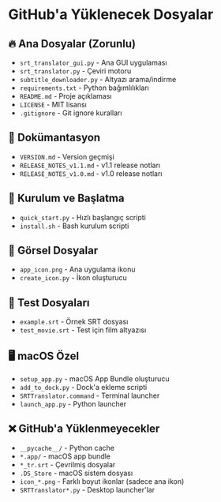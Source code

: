# GitHub'a Yüklenecek Dosyalar

## 🔥 Ana Dosyalar (Zorunlu)
- `srt_translator_gui.py` - Ana GUI uygulaması
- `srt_translator.py` - Çeviri motoru
- `subtitle_downloader.py` - Altyazı arama/indirme
- `requirements.txt` - Python bağımlılıkları
- `README.md` - Proje açıklaması
- `LICENSE` - MIT lisansı
- `.gitignore` - Git ignore kuralları

## 📖 Dokümantasyon
- `VERSION.md` - Version geçmişi
- `RELEASE_NOTES_v1.1.md` - v1.1 release notları
- `RELEASE_NOTES_v1.0.md` - v1.0 release notları

## 🚀 Kurulum ve Başlatma
- `quick_start.py` - Hızlı başlangıç scripti
- `install.sh` - Bash kurulum scripti

## 🎨 Görsel Dosyalar
- `app_icon.png` - Ana uygulama ikonu
- `create_icon.py` - İkon oluşturucu

## 🧪 Test Dosyaları
- `example.srt` - Örnek SRT dosyası
- `test_movie.srt` - Test için film altyazısı

## 🖥️ macOS Özel
- `setup_app.py` - macOS App Bundle oluşturucu
- `add_to_dock.py` - Dock'a ekleme scripti
- `SRTTranslator.command` - Terminal launcher
- `launch_app.py` - Python launcher

## ❌ GitHub'a Yüklenmeyecekler
- `__pycache__/` - Python cache
- `*.app/` - macOS app bundle
- `*_tr.srt` - Çevrilmiş dosyalar
- `.DS_Store` - macOS sistem dosyası
- `icon_*.png` - Farklı boyut ikonlar (sadece ana ikon)
- `SRTTranslator*.py` - Desktop launcher'lar